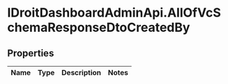 # IDroitDashboardAdminApi.AllOfVcSchemaResponseDtoCreatedBy

## Properties
Name | Type | Description | Notes
------------ | ------------- | ------------- | -------------
